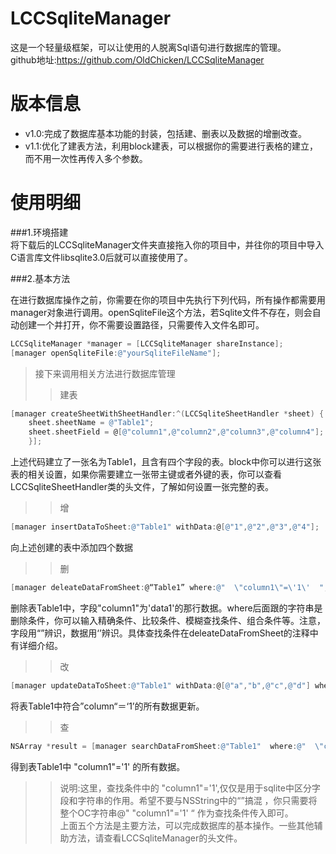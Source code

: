 # LCCSqliteManager
这是一个轻量级框架，可以让使用的人脱离Sql语句进行数据库的管理。<br>
github地址:https://github.com/OldChicken/LCCSqliteManager


# 版本信息
* v1.0:完成了数据库基本功能的封装，包括建、删表以及数据的增删改查。<br>
* v1.1:优化了建表方法，利用block建表，可以根据你的需要进行表格的建立，而不用一次性再传入多个参数。

# 使用明细
###1.环境搭建<br>
将下载后的LCCSqliteManager文件夹直接拖入你的项目中，并往你的项目中导入C语言库文件libsqlite3.0后就可以直接使用了。
    
###2.基本方法

在进行数据库操作之前，你需要在你的项目中先执行下列代码，所有操作都需要用manager对象进行调用。openSqliteFile这个方法，若Sqlite文件不存在，则会自动创建一个并打开，你不需要设置路径，只需要传入文件名即可。

```Objective-C
LCCSqliteManager *manager = [LCCSqliteManager shareInstance];  
[manager openSqliteFile:@"yourSqliteFileName"];
```


>接下来调用相关方法进行数据库管理<br>
>>建表
```Objective-C
[manager createSheetWithSheetHandler:^(LCCSqliteSheetHandler *sheet) {
    sheet.sheetName = @"Table1";
    sheet.sheetField = @[@"column1",@"column2",@"column3",@"column4"];
    }];
```
上述代码建立了一张名为Table1，且含有四个字段的表。block中你可以进行这张表的相关设置，如果你需要建立一张带主键或者外键的表，你可以查看LCCSqliteSheetHandler类的头文件，了解如何设置一张完整的表。




>>增
```Objective-C
[manager insertDataToSheet:@"Table1" withData:@[@"1",@"2",@"3",@"4"];
```
向上述创建的表中添加四个数据




>>删
```Objective-C
[manager deleateDataFromSheet:@“Table1” where:@"  \"column1\"=\'1\'  ";
```
删除表Table1中，字段"column1"为'data1'的那行数据。where后面跟的字符串是删除条件，你可以输入精确条件、比较条件、模糊查找条件、组合条件等。注意，字段用“”辨识，数据用‘’辨识。具体查找条件在deleateDataFromSheet的注释中有详细介绍。




>>改
```Objective-C
[manager updateDataToSheet:@"Table1" withData:@[@"a","b",@"c",@"d"] where:@"  \"column1\"=\'1\' “ ;
```
将表Table1中符合”column“＝‘1’的所有数据更新。




>>查
```Objective-C
NSArray *result = [manager searchDataFromSheet:@"Table1"  where:@"  \"column1\"=\'1\' “ ;
```
得到表Table1中 "column1"='1' 的所有数据。


>>说明:这里，查找条件中的 \"column1\"=\'1\',仅仅是用于sqlite中区分字段和字符串的作用。希望不要与NSString中的“”搞混
，你只需要将整个OC字符串@"  \"column1\"=\'1\' “ 作为查找条件传入即可。<br>
上面五个方法是主要方法，可以完成数据库的基本操作。一些其他辅助方法，请查看LCCSqliteManager的头文件。




